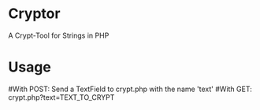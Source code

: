 # Cryptor
A Crypt-Tool for Strings in PHP
# Usage
#With POST:
Send a TextField to crypt.php with the name 'text'
#With GET:
crypt.php?text=TEXT_TO_CRYPT
